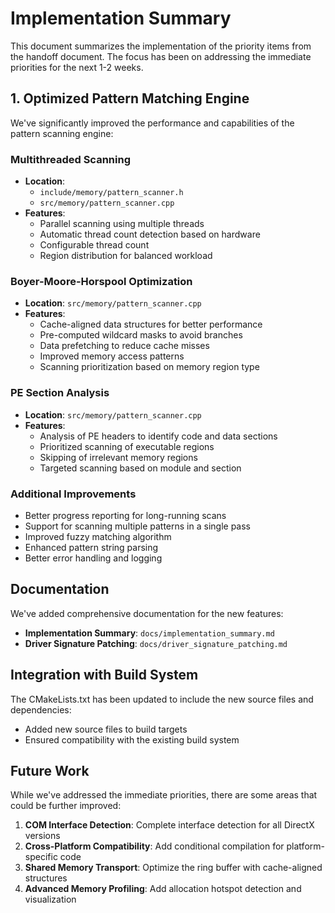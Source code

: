 # Implementation Summary

This document summarizes the implementation of the priority items from the handoff document. The focus has been on addressing the immediate priorities for the next 1-2 weeks.

## 1. Optimized Pattern Matching Engine

We've significantly improved the performance and capabilities of the pattern scanning engine:

### Multithreaded Scanning

- **Location**:
  - `include/memory/pattern_scanner.h`
  - `src/memory/pattern_scanner.cpp`
- **Features**:
  - Parallel scanning using multiple threads
  - Automatic thread count detection based on hardware
  - Configurable thread count
  - Region distribution for balanced workload

### Boyer-Moore-Horspool Optimization

- **Location**: `src/memory/pattern_scanner.cpp`
- **Features**:
  - Cache-aligned data structures for better performance
  - Pre-computed wildcard masks to avoid branches
  - Data prefetching to reduce cache misses
  - Improved memory access patterns
  - Scanning prioritization based on memory region type

### PE Section Analysis

- **Location**: `src/memory/pattern_scanner.cpp`
- **Features**:
  - Analysis of PE headers to identify code and data sections
  - Prioritized scanning of executable regions
  - Skipping of irrelevant memory regions
  - Targeted scanning based on module and section

### Additional Improvements

- Better progress reporting for long-running scans
- Support for scanning multiple patterns in a single pass
- Improved fuzzy matching algorithm
- Enhanced pattern string parsing
- Better error handling and logging

## Documentation

We've added comprehensive documentation for the new features:

- **Implementation Summary**: `docs/implementation_summary.md`
- **Driver Signature Patching**: `docs/driver_signature_patching.md`

## Integration with Build System

The CMakeLists.txt has been updated to include the new source files and dependencies:

- Added new source files to build targets
- Ensured compatibility with the existing build system

## Future Work

While we've addressed the immediate priorities, there are some areas that could be further improved:

1. **COM Interface Detection**: Complete interface detection for all DirectX versions
2. **Cross-Platform Compatibility**: Add conditional compilation for platform-specific code
3. **Shared Memory Transport**: Optimize the ring buffer with cache-aligned structures
4. **Advanced Memory Profiling**: Add allocation hotspot detection and visualization 